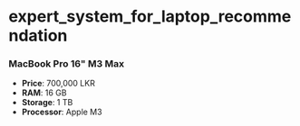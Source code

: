 # expert_system_for_laptop_recommendation

### MacBook Pro 16" M3 Max
- **Price**: 700,000 LKR
- **RAM**: 16 GB
- **Storage**: 1 TB
- **Processor**: Apple M3

